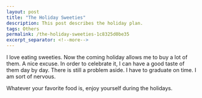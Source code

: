 ```yaml
---
layout: post
title: "The Holiday Sweeties"
description: This post describes the holiday plan.
tags: Others
permalink: /the-holiday-sweeties-1c8325d0be35
excerpt_separator: <!--more-->
---
```

I love eating sweeties. Now the coming holiday allows me to buy a lot of them. A nice excuse. In order to celebrate it, I can have a good taste of them day by day. There is still a problem aside. I have to graduate on time. I am sort of nervous.

Whatever your favorite food is, enjoy yourself during the holidays.
<!--more-->